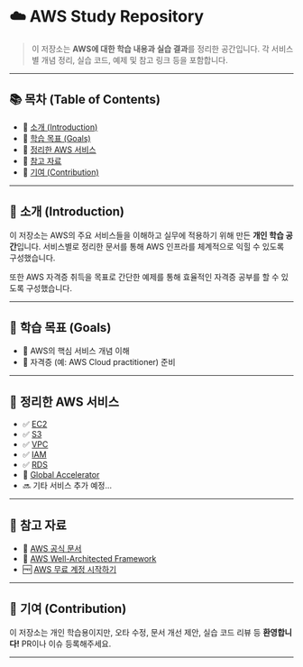 # ☁️ AWS Study Repository

> 이 저장소는 **AWS에 대한 학습 내용과 실습 결과**를 정리한 공간입니다.
> 각 서비스별 개념 정리, 실습 코드, 예제 및 참고 링크 등을 포함합니다.

---

## 📚 목차 (Table of Contents)

* 📘 [소개 (Introduction)](#소개-introduction)
* 🎯 [학습 목표 (Goals)](#학습-목표-goals)
* 📂 [정리한 AWS 서비스](#정리한-aws-서비스)
* 📎 [참고 자료](#참고-자료)
* 🤝 [기여 (Contribution)](#기여-contribution)

---

## 📘 소개 (Introduction)

이 저장소는 AWS의 주요 서비스들을 이해하고 실무에 적용하기 위해 만든 **개인 학습 공간**입니다.
서비스별로 정리한 문서를 통해 AWS 인프라를 체계적으로 익힐 수 있도록 구성했습니다.

또한 AWS 자격증 취득을 목표로 간단한 예제를 통해 효율적인 자격증 공부를 할 수 있도록 구성했습니다.

---

## 🎯 학습 목표 (Goals)

* 🧠 AWS의 핵심 서비스 개념 이해
* 📝 자격증 (예: AWS Cloud practitioner) 준비

---

## 📂 정리한 AWS 서비스

* ✅ [EC2](./services/ec2.md)
* ✅ [S3](./services/s3.md)
* ✅ [VPC](./services/vpc.md)
* ✅ [IAM](./services/iam.md)
* ✅ [RDS](./services/rds.md)
* 🔄 [Global Accelerator](./services/global-accelerator.md)
* 🔜 기타 서비스 추가 예정...

---

## 📎 참고 자료

* 🔗 [AWS 공식 문서](https://docs.aws.amazon.com/)
* 📘 [AWS Well-Architected Framework](https://aws.amazon.com/architecture/well-architected/)
* 🆓 [AWS 무료 계정 시작하기](https://aws.amazon.com/free)

---

## 🤝 기여 (Contribution)

이 저장소는 개인 학습용이지만,
오타 수정, 문서 개선 제안, 실습 코드 리뷰 등 **환영합니다!**
PR이나 이슈 등록해주세요.

---
